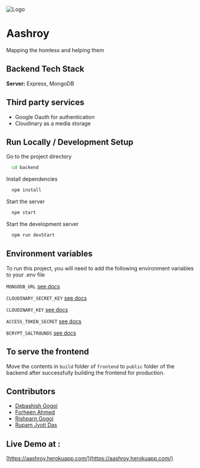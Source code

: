 ![Logo](https://res.cloudinary.com/rupamcloud/image/upload/v1632588318/logo512_vkauoz.png)

# Aashroy

Mapping the homless and helping them

## Backend Tech Stack

**Server:** Express, MongoDB

## Third party services

- Google Oauth for authentication
- Cloudinary as a media storage

## Run Locally / Development Setup

Go to the project directory

```bash
  cd backend
```

Install dependencies

```bash
  npm install
```

Start the server

```bash
  npm start
```

Start the development server

```bash
  npm run devStart
```

## Environment variables

To run this project, you will need to add the following environment variables to your .env file

`MONGODB_URL` [see docs](https://docs.mongodb.com/manual/reference/connection-string/)

`CLOUDINARY_SECRET_KEY` [see docs](https://cloudinary.com/documentation/how_to_integrate_cloudinary)

`CLOUDINARY_KEY` [see docs](https://cloudinary.com/documentation/how_to_integrate_cloudinary)

`ACCESS_TOKEN_SECRET` [see docs](https://www.npmjs.com/package/jsonwebtoken)

`BCRYPT_SALTROUNDS` [see docs](https://www.npmjs.com/package/bcrypt)

## To serve the frontend

Move the contents in `build` folder of `frontend` to `public` folder of the backend after successfully building the frontend for production.

## Contributors

- [Debashish Gogoi](https://github.com/Devzard)
- [Forheen Ahmed](https://github.com/Forheen)
- [Rishparn Gogoi](https://github.com/RG-404)
- [Rupam Jyoti Das](https://github.com/rupam2001)

## Live Demo at :

[https://aashroy.herokuapp.com/](https://aashroy.herokuapp.com/)
